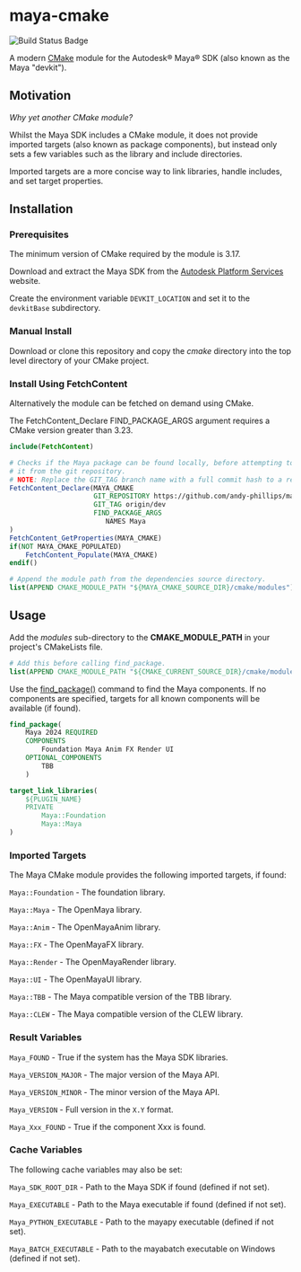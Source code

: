 # maya-cmake

![Build Status Badge](https://github.com/andy-phillips/maya-cmake/actions/workflows/build_examples.yml/badge.svg)

A modern [CMake](https://cmake.org) module for the Autodesk® Maya® SDK (also known as the Maya "devkit").

## Motivation
*Why yet another CMake module?*

Whilst the Maya SDK includes a CMake module, it does not provide imported targets (also known as package components), but instead only sets a few variables such as the library and include directories.

Imported targets are a more concise way to link libraries, handle includes, and set target properties.

## Installation

### Prerequisites

The minimum version of CMake required by the module is 3.17.

Download and extract the Maya SDK from the [Autodesk Platform Services](https://aps.autodesk.com/developer/overview/maya) website.

Create the environment variable `DEVKIT_LOCATION` and set it to the `devkitBase` subdirectory.

### Manual Install

Download or clone this repository and copy the *cmake* directory into the top level directory of your CMake project.

### Install Using FetchContent

Alternatively the module can be fetched on demand using CMake.

The FetchContent_Declare FIND_PACKAGE_ARGS argument requires a CMake version greater than 3.23.

```CMake
include(FetchContent)

# Checks if the Maya package can be found locally, before attempting to retrieve
# it from the git repository.
# NOTE: Replace the GIT_TAG branch name with a full commit hash to a release version tag.
FetchContent_Declare(MAYA_CMAKE
                     GIT_REPOSITORY https://github.com/andy-phillips/maya-cmake.git
                     GIT_TAG origin/dev
                     FIND_PACKAGE_ARGS
                        NAMES Maya
)
FetchContent_GetProperties(MAYA_CMAKE)
if(NOT MAYA_CMAKE_POPULATED)
    FetchContent_Populate(MAYA_CMAKE)
endif()

# Append the module path from the dependencies source directory.
list(APPEND CMAKE_MODULE_PATH "${MAYA_CMAKE_SOURCE_DIR}/cmake/modules")
```

## Usage

Add the *modules* sub-directory to the **CMAKE_MODULE_PATH** in your project's CMakeLists file.

```CMake
# Add this before calling find_package.
list(APPEND CMAKE_MODULE_PATH "${CMAKE_CURRENT_SOURCE_DIR}/cmake/modules")
```

Use the [find_package()](https://cmake.org/cmake/help/latest/command/find_package.html#command:find_package) command to find the Maya components. If no components are specified, targets for all known components will be available (if found). 

```CMake
find_package(
    Maya 2024 REQUIRED
    COMPONENTS
        Foundation Maya Anim FX Render UI
    OPTIONAL_COMPONENTS
        TBB
    )

target_link_libraries(
    ${PLUGIN_NAME}
    PRIVATE
        Maya::Foundation
        Maya::Maya
)
```

### Imported Targets

The Maya CMake module provides the following imported targets, if found:

`Maya::Foundation` - The foundation library.

`Maya::Maya` - The OpenMaya library.

`Maya::Anim` - The OpenMayaAnim library.

`Maya::FX` - The OpenMayaFX library.

`Maya::Render` - The OpenMayaRender library.

`Maya::UI` - The OpenMayaUI library.

`Maya::TBB` - The Maya compatible version of the TBB library.

`Maya::CLEW` - The Maya compatible version of the CLEW library.

### Result Variables

`Maya_FOUND` - True if the system has the Maya SDK libraries.

`Maya_VERSION_MAJOR` - The major version of the Maya API.

`Maya_VERSION_MINOR` - The minor version of the Maya API.

`Maya_VERSION` - Full version in the `X.Y` format.

`Maya_Xxx_FOUND` - True if the component Xxx is found.

### Cache Variables

The following cache variables may also be set:

`Maya_SDK_ROOT_DIR` - Path to the Maya SDK if found (defined if not set).

`Maya_EXECUTABLE` - Path to the Maya executable if found (defined if not set).

`Maya_PYTHON_EXECUTABLE` - Path to the mayapy executable (defined if not set).

`Maya_BATCH_EXECUTABLE` - Path to the mayabatch executable on Windows (defined if not set).
